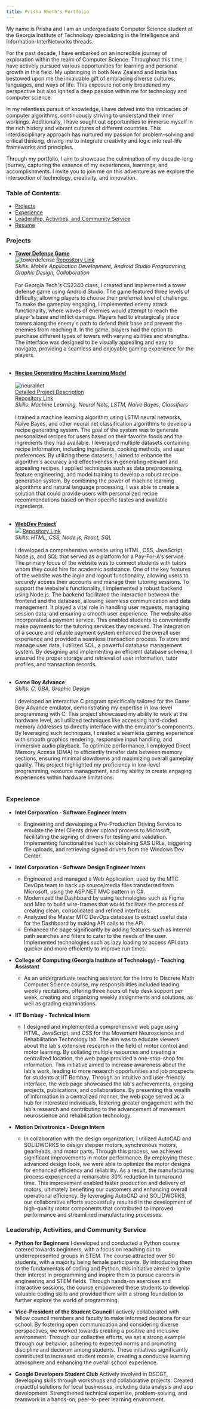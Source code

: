 ```yaml
---
title: Prisha Sheth's Portfolio
---
```


My name is Prisha and I am an undergraduate Computer Science student at the Georgia Institute of Technology specializing in the Intelligence and Information-InterNetworks threads.

For the past decade, I have embarked on an incredible journey of exploration within the realm of Computer Science. Throughout this time, I have actively pursued various opportunities for learning and personal growth in this field. My upbringing in both New Zealand and India has bestowed upon me the invaluable gift of embracing diverse cultures, languages, and ways of life. This exposure not only broadened my perspective but also ignited a deep passion within me for technology and computer science.

In my relentless pursuit of knowledge, I have delved into the intricacies of computer algorithms, continuously striving to understand their inner workings. Additionally, I have sought out opportunities to immerse myself in the rich history and vibrant cultures of different countries. This interdisciplinary approach has nurtured my passion for problem-solving and critical thinking, driving me to integrate creativity and logic into real-life frameworks and principles.

Through my portfolio, I aim to showcase the culmination of my decade-long journey, capturing the essence of my experiences, learnings, and accomplishments. I invite you to join me on this adventure as we explore the intersection of technology, creativity, and innovation.


### Table of Contents:
- [Projects](#projects)
- [Experience](#experience)
- [Leadership, Activities, and Community Service](#lacs)
- [Resume](https://drive.google.com/file/d/1-9-NrvmidCS0tL3XSQh8jV65aWM9kX58/view?usp=sharing)

<a id="projects"></a>
### **Projects**

- [**Tower Defense Game**](https://youtu.be/NWrtzg3tBDk)<br>
![towerdefense](./images/towerdefense.png)
[Repository Link](https://github.com/prishasheth/Tower-Defense-Game)<br>
<em>Skills: Mobile Application Development, Android Studio Programming, Graphic Design, Collaboration</em><br><br>
For Georgia Tech's CS2340 class, I created and implemented a tower defense game using Android Studio. The game featured three levels of difficulty, allowing players to choose their preferred level of challenge. To make the gameplay engaging, I implemented enemy attack functionality, where waves of enemies would attempt to reach the player's base and inflict damage. Players had to strategically place towers along the enemy's path to defend their base and prevent the enemies from reaching it. In the game, players had the option to purchase different types of towers with varying abilities and strengths. The interface was designed to be visually appealing and easy to navigate, providing a seamless and enjoyable gaming experience for the players.<br><br>

- [**Recipe Generating Machine Learning Model**](https://www.youtube.com/watch?v=vx9jovW9qYw)<br><br>
![neuralnet](./images/neuralnet.png)<br>
[Detailed Project Description](https://github.gatech.edu/pages/khoxha7/CS-4641-Project/final.html)<br>
[Repository Link](https://github.com/prishasheth/Recipe-Generator)<br>
<em>Skills: Machine Learning, Neural Nets, LSTM, Naive Bayes, Classifiers</em><br><br>
I trained a machine learning algorithm using LSTM neural networks, Naive Bayes, and other neural net classification algorithms to develop a recipe generating system. The goal of the system was to generate personalized recipes for users based on their favorite foods and the ingredients they had available. I leveraged multiple datasets containing recipe information, including ingredients, cooking methods, and user preferences. By utilizing these datasets, I aimed to enhance the algorithm's accuracy and effectiveness in generating relevant and appealing recipes. I applied techniques such as data preprocessing, feature engineering, and model training to develop a robust recipe generation system. By combining the power of machine learning algorithms and natural language processing, I was able to create a solution that could provide users with personalized recipe recommendations based on their specific tastes and available ingredients.<br><br>

<!-- - [**Getting to Know U(Vertically Integrated Project)**]()<br>
![](./images/webdev.png)
[Repository Link]()<br>
<em>Skills: </em><br><br>

- [**Getting to Know U(Vertically Integrated Project React App)**]()<br>
![](./images/.png)
[Repository Link]()<br>
<em>Skills: </em><br><br> -->

- [**WebDev Project**](https://youtu.be/rTvghR3G-As)<br>
![](./images/webdev.png)
[Repository Link](https://github.gatech.edu/psheth32/CS-2803-Final-Project)<br>
<em>Skills: HTML, CSS, Node.js, React, SQL</em><br><br>
I developed a comprehensive website using HTML, CSS, JavaScript, Node.js, and SQL that served as a platform for a Pay-For-A's service. The primary focus of the website was to connect students with tutors whom they could hire for academic assistance. One of the key features of the website was the login and logout functionality, allowing users to securely access their accounts and manage their tutoring sessions. To support the website's functionality, I implemented a robust backend using Node.js. The backend facilitated the interaction between the frontend and the database, allowing seamless communication and data management. It played a vital role in handling user requests, managing session data, and ensuring a smooth user experience. The website also incorporated a payment service. This enabled students to conveniently make payments for the tutoring services they received. The integration of a secure and reliable payment system enhanced the overall user experience and provided a seamless transaction process. To store and manage user data, I utilized SQL, a powerful database management system. By designing and implementing an efficient database schema, I ensured the proper storage and retrieval of user information, tutor profiles, and transaction records.<br><br>

- **Game Boy Advance**<br>
<em>Skills: C, GBA, Graphic Design</em><br><br>
I developed an interactive C program specifically tailored for the Game Boy Advance emulator, demonstrating my expertise in low-level programming with C. This project showcased my ability to work at the hardware level, as I utilized techniques like accessing hard-coded memory addresses to directly interface with the emulator's components. By leveraging such techniques, I created a seamless gaming experience with smooth graphics rendering, responsive input handling, and immersive audio playback. To optimize performance, I employed Direct Memory Access (DMA) to efficiently transfer data between memory sections, ensuring minimal slowdowns and maximizing overall gameplay quality. This project highlighted my proficiency in low-level programming, resource management, and my ability to create engaging experiences within hardware limitations.<br><br>

<a id="experience"></a>
### **Experience**

- **Intel Corporation - Software Engineer Intern**
    - Engineering and developing a Pre-Production Driving Service to emulate the Intel Clients driver upload process to Microsoft, facilitating        the signing of drivers for testing and validation. Implementing functionalities such as obtaining SAS URLs, triggering file uploads, and 
      retrieving signed drivers from the Windows Dev Center.

- **Intel Corporation - Software Design Engineer Intern**
    - Engineered and managed a Web Application, used by the MTC DevOps team to back up source/media files transferred from Microsoft, using the        ASP.NET MVC pattern in C#.
    - Modernized the Dashboard by using technologies such as Figma and Miro to build wire-frames that would facilitate the process of creating         clean, consolidated and refined interfaces.
    - Analyzed the Master MTC DevOps database to extract useful data for the Dashboard by making API calls to the API.
    - Enhanced the page significantly by adding features such as internal path searches and filters to cater to the needs of the user.
      Implemented technologies such as lazy loading to access API data quicker and more efficiently to improve run times.
      
- **College of Computing (Georgia Institute of Technology) - Teaching Assistant**
    - As an undergraduate teaching assistant for the Intro to Discrete Math Computer Science course, my responsibilities included leading weekly recitations, offering three hours of help desk support per week, creating and organizing weekly assignments and solutions, as well as grading examinations.

- **IIT Bombay - Technical Intern**
    - I designed and implemented a comprehensive web page using HTML, JavaScript, and CSS for the Movement Neuroscience and Rehabilitation Technology lab. The aim was to educate viewers about the lab's extensive research in the field of motor control and motor learning. By collating multiple resources and creating a centralized location, the web page provided a one-stop-shop for information. This initiative aimed to increase awareness about the lab's work, leading to more research opportunities and job prospects for students at IIT Bombay. Through an intuitive and user-friendly interface, the web page showcased the lab's achievements, ongoing projects, publications, and collaborations. By presenting this wealth of information in a centralized manner, the web page served as a hub for interested individuals, fostering greater engagement with the lab's research and contributing to the advancement of movement neuroscience and rehabilitation technology.

 - **Motion Drivetronics - Design Intern**
     - In collaboration with the design organization, I utilized AutoCAD and SOLIDWORKS to design stepper motors, synchronous motors, gearheads, and motor parts. Through this process, we achieved significant improvements in motor performance. By employing these advanced design tools, we were able to optimize the motor designs for enhanced efficiency and reliability. As a result, the manufacturing process experienced a remarkable 30% reduction in turnaround time. This improvement enabled faster production and delivery of motors, ultimately benefiting our customers and enhancing overall operational efficiency. By leveraging AutoCAD and SOLIDWORKS, our collaborative efforts successfully resulted in the development of high-quality motor components that contributed to improved performance and streamlined manufacturing processes.
 
<a id="lacs"></a>
### **Leadership, Activities, and Community Service**

 - **Python for Beginners**
I developed and conducted a Python course catered towards beginners, with a focus on reaching out to underrepresented groups in STEM. The course attracted over 50 students, with a majority being female participants. By introducing them to the fundamentals of coding and Python, this initiative aimed to ignite their interest in programming and inspire them to pursue careers in engineering and STEM fields. Through hands-on exercises and interactive sessions, the course empowered these students to develop valuable coding skills and provided them with a strong foundation to further explore the world of programming.

 - **Vice-President of the Student Council**
I actively collaborated with fellow council members and faculty to make informed decisions for our school. By fostering open communication and considering diverse perspectives, we worked towards creating a positive and inclusive environment. Through our collective efforts, we set a strong example through our behavior, adhering to expected norms and promoting discipline and decorum among students. These initiatives significantly contributed to increased student morale, creating a conducive learning atmosphere and enhancing the overall school experience.

 - **Google Developers Student Club**
Actively involved in DSCGT, developing skills through workshops and collaborative projects. Created impactful solutions for local businesses, including data analysis and app development. Strengthened technical expertise, problem-solving, and teamwork in a hands-on, peer-to-peer learning environment.
